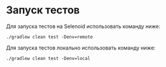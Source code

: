 # Запуск тестов
Для запуска тестов на Selenoid использовать команду ниже:
```shell
./gradlew clean test -Denv=remote
```

Для запуска тестов локально использовать команду ниже:
```shell
./gradlew clean test -Denv=local 
```